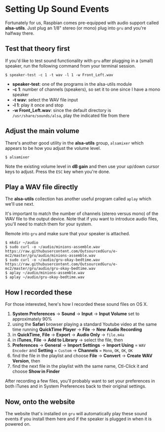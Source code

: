 # Setting Up Sound Events
Fortunately for us, Raspbian comes pre-equipped with audio support called **alsa-utils**.  Just plug an 1/8" stereo (or mono) plug into `gru` and you're halfway there.

## Test that theory first
If you'd like to test sound functionality with `gru` after plugging in a (small) speaker, run the following command from your terminal session.

```
$ speaker-test -c 1 -t wav -l 1 -w Front_Left.wav
```

* **speaker-test**: one of the programs in the alsa-utils module
* **-c 1**: number of channels (speakers), so set it to one since I have a mono speaker
* **-t wav**: select the WAV file input
* **-l 1**: play it once and stop
* **-w Front_Left.wav**: since the default directory is `/usr/share/sounds/alsa`, play the indicated file from there

## Adjust the main volume
There's another good utility in the **alsa-utils** group, `alsamixer` which appears to be how you adjust the volume level.

```
$ alsamixer
```

Note the existing volume level in **dB gain** and then use your up/down cursor keys to adjust.  Press the `ESC` key when you're done.

## Play a WAV file directly
The **alsa-utils** collection has another useful program called `aplay` which we'll use next.

It's important to match the number of channels (stereo versus mono) of the WAV file to the output device.  Note that if you want to introduce audio files, you'll need to match them for your system.

Remote into `gru` and make sure that your speaker is attached.

```
$ mkdir ~/audio
$ sudo curl -o ~/audio/minions-assemble.wav https://raw.githubusercontent.com/OutsourcedGuru/e-mc2/master/gru/audio/minions-assemble.wav
$ sudo curl -o ~/audio/gru-okay-bedtime.wav https://raw.githubusercontent.com/OutsourcedGuru/e-mc2/master/gru/audio/gru-okay-bedtime.wav
$ aplay ~/audio/minions-assemble.wav
$ aplay ~/audio/gru-okay-bedtime.wav
```

## How I recorded these
For those interested, here's how I recorded these sound files on OS X.

1. **System Preferences** -> **Sound** -> **Input** -> **Input Volume** set to approximately 90%
2. using the **Safari** browser playing a standard Youtube video at the same time running **QuickTime Player** -> **File** -> **New Audio Recording**
3. in **QuickTime**, **File** -> **Export** -> **Audio Only** -> `file.m4a`
4. in **iTunes**, **File** -> **Add to Library** -> select the file, then
5. **Preferences** -> **General** -> **Import Settings** -> **Import Using** = `WAV Encoder` and **Setting** = `Custom` -> **Channels** = `Mono`, `OK`, `OK`, `OK`
6. find the file in the playlist and choose **File** -> **Convert** -> **Create WAV Version**, then
7. find the next file in the playlist with the same name, Ctl-Click it and choose **Show in Finder**

After recording a few files, you'll probably want to set your preferences in both iTunes and in System Preferences back to their original settings.

## Now, onto the website
The website that's installed on `gru` will automatically play these sound events if you install them here and if the speaker is plugged in when it is powered on.